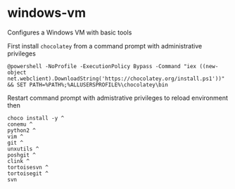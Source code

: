 # windows-vm

Configures a Windows VM with basic tools

First install `chocolatey` from a command prompt with administrative privileges

```
@powershell -NoProfile -ExecutionPolicy Bypass -Command "iex ((new-object net.webclient).DownloadString('https://chocolatey.org/install.ps1'))" && SET PATH=%PATH%;%ALLUSERSPROFILE%\chocolatey\bin
```

Restart command prompt with admistrative privileges to reload environment then

```
choco install -y ^
conemu ^
python2 ^
vim ^
git ^
unxutils ^
poshgit ^
clink ^
tortoisesvn ^
tortoisegit ^
svn
```
